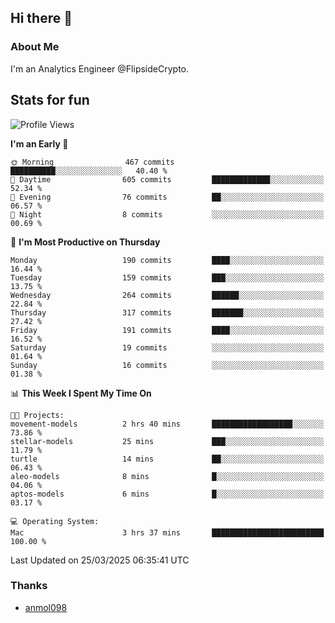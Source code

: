 ## Hi there 👋

### About Me

I'm an Analytics Engineer @FlipsideCrypto.
  
## Stats for fun


<!--START_SECTION:waka-->
![Profile Views](http://img.shields.io/badge/Profile%20Views-1-blue)

**I'm an Early 🐤** 

```text
🌞 Morning                467 commits         ██████████░░░░░░░░░░░░░░░   40.40 % 
🌆 Daytime                605 commits         █████████████░░░░░░░░░░░░   52.34 % 
🌃 Evening                76 commits          ██░░░░░░░░░░░░░░░░░░░░░░░   06.57 % 
🌙 Night                  8 commits           ░░░░░░░░░░░░░░░░░░░░░░░░░   00.69 % 
```
📅 **I'm Most Productive on Thursday** 

```text
Monday                   190 commits         ████░░░░░░░░░░░░░░░░░░░░░   16.44 % 
Tuesday                  159 commits         ███░░░░░░░░░░░░░░░░░░░░░░   13.75 % 
Wednesday                264 commits         ██████░░░░░░░░░░░░░░░░░░░   22.84 % 
Thursday                 317 commits         ███████░░░░░░░░░░░░░░░░░░   27.42 % 
Friday                   191 commits         ████░░░░░░░░░░░░░░░░░░░░░   16.52 % 
Saturday                 19 commits          ░░░░░░░░░░░░░░░░░░░░░░░░░   01.64 % 
Sunday                   16 commits          ░░░░░░░░░░░░░░░░░░░░░░░░░   01.38 % 
```


📊 **This Week I Spent My Time On** 

```text
🐱‍💻 Projects: 
movement-models          2 hrs 40 mins       ██████████████████░░░░░░░   73.86 % 
stellar-models           25 mins             ███░░░░░░░░░░░░░░░░░░░░░░   11.79 % 
turtle                   14 mins             ██░░░░░░░░░░░░░░░░░░░░░░░   06.43 % 
aleo-models              8 mins              █░░░░░░░░░░░░░░░░░░░░░░░░   04.06 % 
aptos-models             6 mins              █░░░░░░░░░░░░░░░░░░░░░░░░   03.17 % 

💻 Operating System: 
Mac                      3 hrs 37 mins       █████████████████████████   100.00 % 
```


 Last Updated on 25/03/2025 06:35:41 UTC
<!--END_SECTION:waka-->

### Thanks
 - [anmol098](https://github.com/anmol098/waka-readme-stats/)
  
